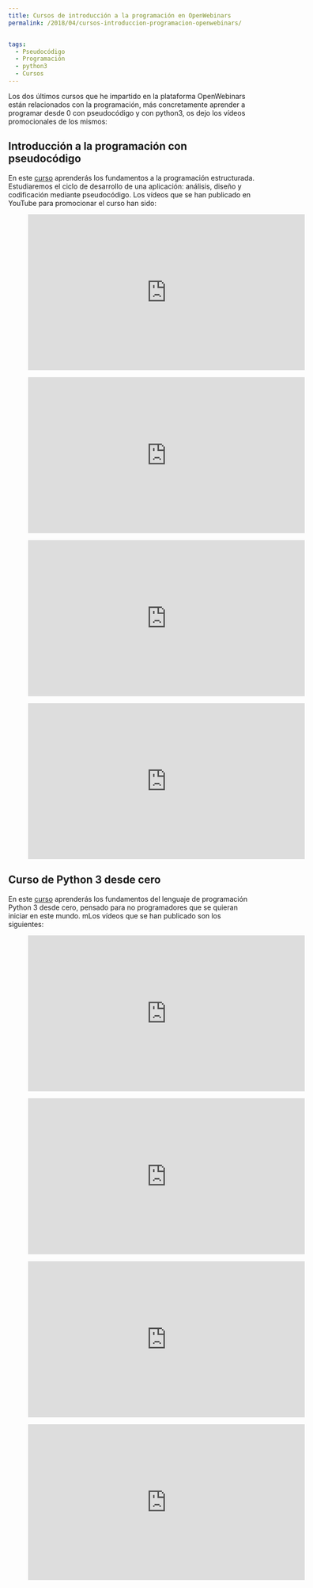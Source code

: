 ```yaml
---
title: Cursos de introducción a la programación en OpenWebinars
permalink: /2018/04/cursos-introduccion-programacion-openwebinars/


tags:
  - Pseudocódigo
  - Programación
  - python3
  - Cursos
---
```

Los dos últimos cursos que he impartido en la plataforma OpenWebinars están relacionados con la programación, más concretamente aprender a programar desde 0 con pseudocódigo y con python3, os dejo los vídeos promocionales de los mismos:

## Introducción a la programación con pseudocódigo

En este [curso](https://openwebinars.net/cursos/introduccion-programacion/) aprenderás los fundamentos a la programación estructurada. Estudiaremos el ciclo de desarrollo de una aplicación: análisis, diseño y codificación mediante pseudocódigo. Los vídeos que se han publicado en YouTube para promocionar el curso han sido:


<div id="gallery">
<figure class="half">
  <iframe width="560" height="315" src="https://www.youtube.com/embed/zhn_OPzwJlk" frameborder="0" allow="autoplay; encrypted-media" allowfullscreen></iframe>
</figure>
<figure class="half">  
  <iframe width="560" height="315" src="https://www.youtube.com/embed/M_4O5F5M6sk" frameborder="0" allow="autoplay; encrypted-media" allowfullscreen></iframe>
</figure>
<figure class="half">
  <iframe width="560" height="315" src="https://www.youtube.com/embed/xG5s96k2QsE" frameborder="0" allow="autoplay; encrypted-media" allowfullscreen></iframe>
</figure>
<figure class="half">  
  <iframe width="560" height="315" src="https://www.youtube.com/embed/9Y4V4vJFGZk" frameborder="0" allow="autoplay; encrypted-media" allowfullscreen></iframe>
</figure>
</div>


## Curso de Python 3 desde cero

En este [curso](https://openwebinars.net/cursos/python-desde-cero/) aprenderás los fundamentos del lenguaje de programación Python 3 desde cero, pensado para no programadores que se quieran iniciar en este mundo. mLos vídeos que se han publicado son los siguientes:


<div id="gallery">
<figure class="half">
  <iframe width="560" height="315" src="https://www.youtube.com/embed/0bacPSKj0q4" frameborder="0" allow="autoplay; encrypted-media" allowfullscreen></iframe>
</figure>
<figure class="half">  
  <iframe width="560" height="315" src="https://www.youtube.com/embed/0SFxScoVFeM" frameborder="0" allow="autoplay; encrypted-media" allowfullscreen></iframe>
</figure>
<figure class="half">
  <iframe width="560" height="315" src="https://www.youtube.com/embed/h2J6-03MsnQ" frameborder="0" allow="autoplay; encrypted-media" allowfullscreen></iframe>
</figure>
<figure class="half">  
  <iframe width="560" height="315" src="https://www.youtube.com/embed/2Ilq_J_R9qk" frameborder="0" allow="autoplay; encrypted-media" allowfullscreen></iframe>
</figure>
</div>

